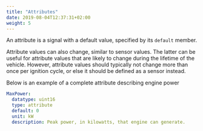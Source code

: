 ```yaml
---
title: "Attributes"
date: 2019-08-04T12:37:31+02:00
weight: 5
---
```


An attribute is a signal with a default value, specified by
its ```default``` member.

Attribute values can also change, similar to sensor values.
The latter can be useful for attribute values that are likely to change during the lifetime of the vehicle.
However, attribute values should typically not change more than once per ignition cycle,
or else it should be defined as a sensor instead.

Below is an example of a complete attribute describing engine power

```YAML
MaxPower:
  datatype: uint16
  type: attribute
  default: 0
  unit: kW
  description: Peak power, in kilowatts, that engine can generate.
```
